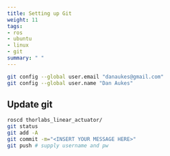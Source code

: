 ```yaml
---
title: Setting up Git
weight: 11
tags:
- ros
- ubuntu
- linux
- git
summary: " "
---
```


```bash
git config --global user.email "danaukes@gmail.com"
git config --global user.name "Dan Aukes"
```

## Update git

```bash
roscd thorlabs_linear_actuator/
git status
git add -A
git commit -m="<INSERT YOUR MESSAGE HERE>"
git push # supply username and pw
```
